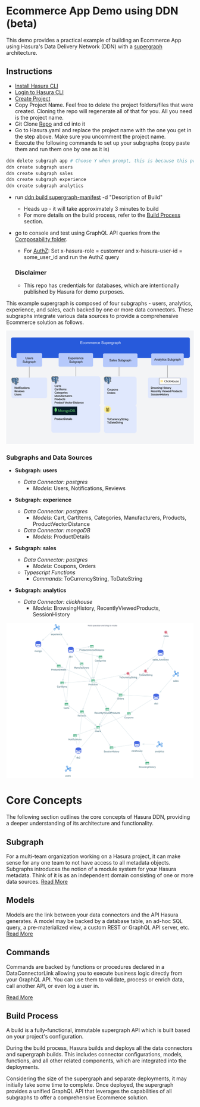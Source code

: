 # Ecommerce App Demo using DDN (beta)

This demo provides a practical example of building an Ecommerce App using Hasura's Data Delivery Network (DDN) with a [supergraph](https://supergraph.io) architecture.

## Instructions
- [Install Hasura CLI](https://hasura.io/docs/3.0/cli/installation)
- [Login to Hasura CLI](https://hasura.io/docs/3.0/cli/commands/login)
- [Create Project](https://hasura.io/docs/3.0/cli/commands/create-project)
- Copy Project Name. Feel free to delete the project folders/files that were created. Cloning the repo will regenerate all of that for you. All you need is the project name.
- Git Clone [Repo](https://github.com/hasura/ddn_beta_ecommerce.git) and cd into it
- Go to Hasura.yaml and replace the project name with the one you get in the step above. Make sure you uncomment the project name. 
- Execute the following commands to set up your subgraphs (copy paste them and run them one by one as it is)

```sh
ddn delete subgraph app # Choose Y when prompt, this is because this project does not require app subgraph
ddn create subgraph users
ddn create subgraph sales
ddn create subgraph experience
ddn create subgraph analytics
```

- run [ddn build supergraph-manifest](https://hasura.io/docs/3.0/cli/commands/build-supergraph-manifest) -d "Description of Build"
    - Heads up - it will take approximately 3 minutes to build
    - For more details on the build process, refer to the [Build Process](#build-process) section.
- go to console and test using GraphQL API queries from the [Composability folder](https://github.com/hasura/ddn_beta_ecommerce/tree/main/Composability).
  - For [AuthZ](https://github.com/hasura/ddn_beta_ecommerce/blob/main/Composability/authZ.graphQL): Set x-hasura-role = customer and x-hasura-user-id = some_user_id and run the AuthZ query

  ### Disclaimer
  - This repo has credentials for databases, which are intentionally published by Hasura for demo purposes.

This example supergraph is composed of four subgraphs - users, analytics, experience, and sales, each backed by one or more data connectors. These subgraphs integrate various data sources to provide a comprehensive Ecommerce solution as follows.

![alt text](supergraph-1.png)

### Subgraphs and Data Sources
- **Subgraph: users**
  - *Data Connector: postgres*
    - *Models*: Users, Notifications, Reviews
- **Subgraph: experience**
  - *Data Connector: postgres*
    - *Models*: Cart, CartItems, Categories, Manufacturers, Products, ProductVectorDistance
  - *Data Connector: mongoDB*
    - *Models*: ProductDetails
  
- **Subgraph: sales**
  - *Data Connector: postgres*
    - *Models*: Coupons, Orders
  - *Typescript Functions*
    - *Commands*: ToCurrencyString, ToDateString

- **Subgraph: analytics**  
  - *Data Connector: clickhouse*
    - *Models*: BrowsingHistory, RecentlyViewedProducts, SessionHistory

![alt text](supergraph-2.png)

# Core Concepts
The following section outlines the core concepts of Hasura DDN, providing a deeper understanding of its architecture and functionality.

## Subgraph

For a multi-team organization working on a Hasura project, it can make sense for any one team to not have access to all metadata objects. Subgraphs introduces the notion of a module system for your Hasura metadata. Think of it is as an independent domain consisting of one or more data sources.
[Read More](https://hasura.io/docs/3.0/project-configuration/subgraphs/)

## Models
Models are the link between your data connectors and the API Hasura generates. A model may be backed by a database table, an ad-hoc SQL query, a pre-materialized view, a custom REST or GraphQL API server, etc.
[Read More](https://hasura.io/docs/3.0/supergraph-modeling/models/)

## Commands
Commands are backed by functions or procedures declared in a DataConnectorLink allowing you to execute business logic directly from your GraphQL API. You can use them to validate, process or enrich data, call another API, or even log a user in.

[Read More](https://hasura.io/docs/3.0/supergraph-modeling/commands)

## Build Process

A build is a fully-functional, immutable supergraph API which is built based on your project's configuration.

During the build process, Hasura builds and deploys all the data connectors and supergraph builds. This includes connector configurations, models, functions, and all other related components, which are integrated into the deployments.

Considering the size of the supergraph and separate deployments, it may initially take some time to complete. Once deployed, the supergraph provides a unified GraphQL API that leverages the capabilities of all subgraphs to offer a comprehensive Ecommerce solution.

